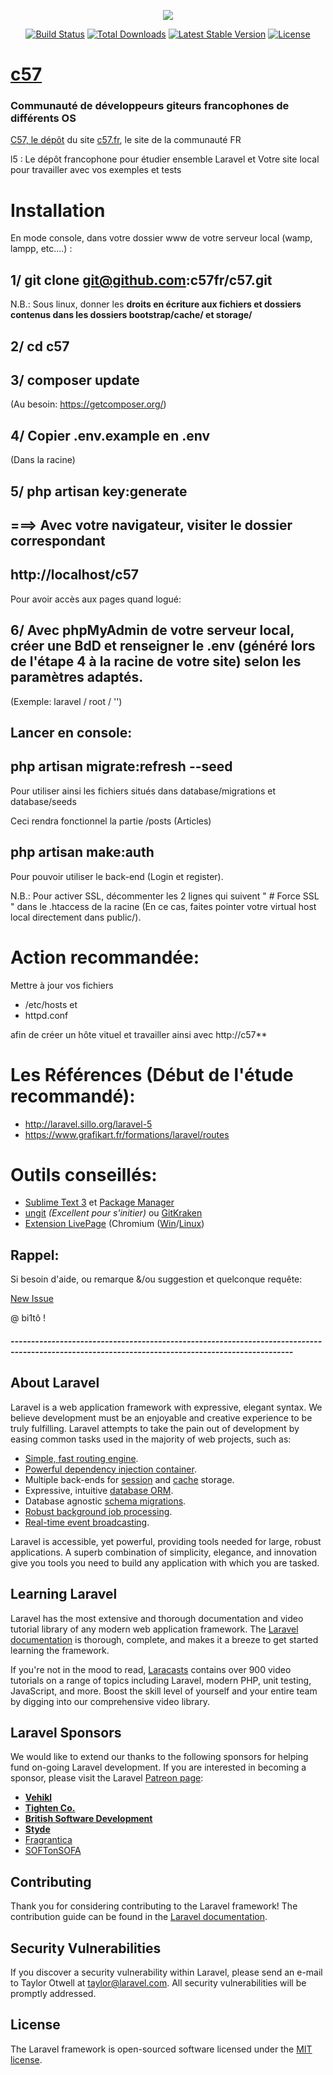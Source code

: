 <p align="center"><img src="https://laravel.com/assets/img/components/logo-laravel.svg"></p>
<p align="center">
<a href="https://travis-ci.org/laravel/framework"><img src="https://travis-ci.org/laravel/framework.svg" alt="Build Status"></a>
<a href="https://packagist.org/packages/laravel/framework"><img src="https://poser.pugx.org/laravel/framework/d/total.svg" alt="Total Downloads"></a>
<a href="https://packagist.org/packages/laravel/framework"><img src="https://poser.pugx.org/laravel/framework/v/stable.svg" alt="Latest Stable Version"></a>
<a href="https://packagist.org/packages/laravel/framework"><img src="https://poser.pugx.org/laravel/framework/license.svg" alt="License"></a>
</p>

# [c57](http://c57.fr)
### Communauté de développeurs  giteurs francophones de différents OS


[C57, le dépôt](https://github.com/c57fr/c57) du site [c57.fr](http://c57.fr), le site de la communauté FR

l5     : Le dépôt francophone pour étudier ensemble Laravel et Votre site local pour travailler avec vos exemples et tests


# Installation
 En mode console, dans votre dossier www de votre serveur local (wamp, lampp, etc....) :
## 1/ **git clone git@github.com:c57fr/c57.git**
N.B.: Sous linux, donner les **droits en écriture aux  fichiers et dossiers contenus dans les dossiers bootstrap/cache/ et storage/**
## 2/ cd c57
## 3/ composer update
(Au besoin: https://getcomposer.org/)
## 4/ Copier .env.example en .env
(Dans la racine)
## 5/ php artisan key:generate
## ===> Avec votre navigateur, visiter le dossier correspondant

## http://localhost/c57

Pour avoir accès aux pages quand logué:
## 6/ Avec phpMyAdmin de votre serveur local, créer une BdD et renseigner le .env (généré lors de l'étape 4 à la racine de votre site) selon les paramètres adaptés.

(Exemple: laravel / root / '')

## Lancer en console:
## php artisan migrate:refresh --seed
Pour utiliser ainsi les fichiers situés dans database/migrations et database/seeds

Ceci rendra fonctionnel la partie /posts (Articles)

## php artisan make:auth
Pour pouvoir utiliser le back-end (Login et register).


N.B.: Pour activer SSL, décommenter les 2 lignes qui suivent " # Force SSL " dans le .htaccess de la racine (En ce cas, faites pointer votre virtual host local directement dans public/).


# Action recommandée:
 Mettre à jour vos fichiers
  - /etc/hosts et
  - httpd.conf

afin de créer un hôte vituel et travailler ainsi avec http://c57**


# Les Références (Début de l'étude recommandé):
- http://laravel.sillo.org/laravel-5
- https://www.grafikart.fr/formations/laravel/routes

# Outils conseillés:

- [Sublime Text 3](https://www.sublimetext.com) et [Package Manager](https://packagecontrol.io/browse)
- [ungit](http://dbottiau.azurewebsites.net/utiliser-git-facilement-avec-ungit) *(Excellent pour s'initier)* ou [GitKraken](https://www.gitkraken.com/)
- [Extension LivePage](https://chrome.google.com/webstore/detail/livepage/pilnojpmdoofaelbinaeodfpjheijkbh?hl=fr) (Chromium ([Win](https://chromium.woolyss.com/download/fr/)/[Linux](http://www.linuxpedia.fr/doku.php/lmde/les_outils_specifiques_a_mint#le_gestionnaire_de_logiciels_mintinstall))



Rappel:
 -
 Si besoin d'aide, ou remarque &/ou suggestion et quelconque requête:

[New Issue](https://github.com/c57fr/c57/issues/new)


@ bi1tô !
##### -------------------------------------------------------------------------------------------------------------------------------------------------

## About Laravel

Laravel is a web application framework with expressive, elegant syntax. We believe development must be an enjoyable and creative experience to be truly fulfilling. Laravel attempts to take the pain out of development by easing common tasks used in the majority of web projects, such as:

- [Simple, fast routing engine](https://laravel.com/docs/routing).
- [Powerful dependency injection container](https://laravel.com/docs/container).
- Multiple back-ends for [session](https://laravel.com/docs/session) and [cache](https://laravel.com/docs/cache) storage.
- Expressive, intuitive [database ORM](https://laravel.com/docs/eloquent).
- Database agnostic [schema migrations](https://laravel.com/docs/migrations).
- [Robust background job processing](https://laravel.com/docs/queues).
- [Real-time event broadcasting](https://laravel.com/docs/broadcasting).

Laravel is accessible, yet powerful, providing tools needed for large, robust applications. A superb combination of simplicity, elegance, and innovation give you tools you need to build any application with which you are tasked.

## Learning Laravel

Laravel has the most extensive and thorough documentation and video tutorial library of any modern web application framework. The [Laravel documentation](https://laravel.com/docs) is thorough, complete, and makes it a breeze to get started learning the framework.

If you're not in the mood to read, [Laracasts](https://laracasts.com) contains over 900 video tutorials on a range of topics including Laravel, modern PHP, unit testing, JavaScript, and more. Boost the skill level of yourself and your entire team by digging into our comprehensive video library.

## Laravel Sponsors

We would like to extend our thanks to the following sponsors for helping fund on-going Laravel development. If you are interested in becoming a sponsor, please visit the Laravel [Patreon page](http://patreon.com/taylorotwell):

- **[Vehikl](http://vehikl.com)**
- **[Tighten Co.](https://tighten.co)**
- **[British Software Development](https://www.britishsoftware.co)**
- **[Styde](https://styde.net)**
- [Fragrantica](https://www.fragrantica.com)
- [SOFTonSOFA](https://softonsofa.com/)

## Contributing

Thank you for considering contributing to the Laravel framework! The contribution guide can be found in the [Laravel documentation](http://laravel.com/docs/contributions).

## Security Vulnerabilities

If you discover a security vulnerability within Laravel, please send an e-mail to Taylor Otwell at taylor@laravel.com. All security vulnerabilities will be promptly addressed.

## License

The Laravel framework is open-sourced software licensed under the [MIT license](http://opensource.org/licenses/MIT).
